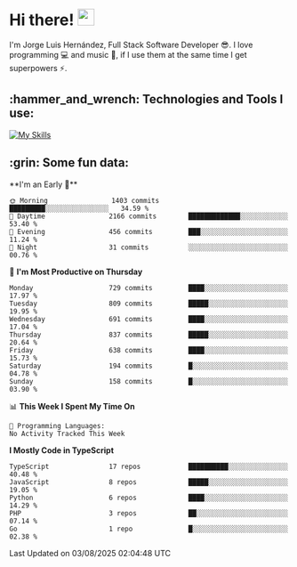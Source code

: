 <h1 align="left">
 <abc>
  <br>Hi there! <img src="https://user-images.githubusercontent.com/42378118/110234147-e3259600-7f4e-11eb-95be-0c4047144dea.gif" width="30"><br>
 </abc>
</h1>

I'm Jorge Luis Hernández, Full Stack Software Developer :sunglasses:. I love programming :computer: and music :musical_score:, if I use them at the same time I get superpowers :zap:. 


<h2 align="left">:hammer_and_wrench: Technologies and Tools I use:</h2>

[![My Skills](https://skillicons.dev/icons?i=js,ts,html,css,py,vue,react,next,nest,postgres,mysql)](https://skillicons.dev)

<h2 align="left">:grin: Some fun data:</h2>
<!--START_SECTION:waka-->
**I'm an Early 🐤** 

```text
🌞 Morning                1403 commits        █████████░░░░░░░░░░░░░░░░   34.59 % 
🌆 Daytime                2166 commits        █████████████░░░░░░░░░░░░   53.40 % 
🌃 Evening                456 commits         ███░░░░░░░░░░░░░░░░░░░░░░   11.24 % 
🌙 Night                  31 commits          ░░░░░░░░░░░░░░░░░░░░░░░░░   00.76 % 
```
📅 **I'm Most Productive on Thursday** 

```text
Monday                   729 commits         ████░░░░░░░░░░░░░░░░░░░░░   17.97 % 
Tuesday                  809 commits         █████░░░░░░░░░░░░░░░░░░░░   19.95 % 
Wednesday                691 commits         ████░░░░░░░░░░░░░░░░░░░░░   17.04 % 
Thursday                 837 commits         █████░░░░░░░░░░░░░░░░░░░░   20.64 % 
Friday                   638 commits         ████░░░░░░░░░░░░░░░░░░░░░   15.73 % 
Saturday                 194 commits         █░░░░░░░░░░░░░░░░░░░░░░░░   04.78 % 
Sunday                   158 commits         █░░░░░░░░░░░░░░░░░░░░░░░░   03.90 % 
```


📊 **This Week I Spent My Time On** 

```text
💬 Programming Languages: 
No Activity Tracked This Week
```

**I Mostly Code in TypeScript** 

```text
TypeScript               17 repos            ██████████░░░░░░░░░░░░░░░   40.48 % 
JavaScript               8 repos             █████░░░░░░░░░░░░░░░░░░░░   19.05 % 
Python                   6 repos             ████░░░░░░░░░░░░░░░░░░░░░   14.29 % 
PHP                      3 repos             ██░░░░░░░░░░░░░░░░░░░░░░░   07.14 % 
Go                       1 repo              █░░░░░░░░░░░░░░░░░░░░░░░░   02.38 % 
```




 Last Updated on 03/08/2025 02:04:48 UTC
<!--END_SECTION:waka-->
